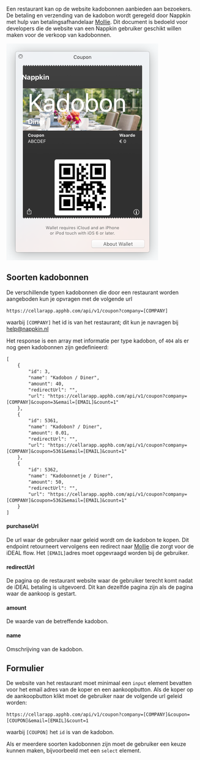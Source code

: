 
Een restaurant kan op de website kadobonnen aanbieden aan bezoekers. De betaling en verzending van de kadobon wordt geregeld door Nappkin met hulp van betalingsafhandelaar [Mollie](http://www.mollie.com). Dit document is bedoeld voor developers die de website van een Nappkin gebruiker geschikt willen maken voor de verkoop van kadobonnen.

![coupon](https://github.com/nappkin/kadobon/blob/master/pkpass.png)

## Soorten kadobonnen 
De verschillende typen kadobonnen  die door een restaurant worden aangeboden kun je opvragen met de volgende url
```
https://cellarapp.apphb.com/api/v1/coupon?company=[COMPANY]
```
waarbij `[COMPANY]` het id is van het restaurant; dit kun je navragen bij help@nappkin.nl

Het response is een array met informatie per type kadobon, of `404` als er nog geen kadobonnen zijn gedefinieerd:
```
[
    {
        "id": 3,
        "name": "Kadobon / Diner",
        "amount": 40,
        "redirectUrl": "",
        "url": "https://cellarapp.apphb.com/api/v1/coupon?company=[COMPANY]&coupon=3&email=[EMAIL]&count=1"
    },
    {
        "id": 5361,
        "name": "Kadobon? / Diner",
        "amount": 0.01,
        "redirectUrl": "",
        "url": "https://cellarapp.apphb.com/api/v1/coupon?company=[COMPANY]&coupon=5361&email=[EMAIL]&count=1"
    },
    {
        "id": 5362,
        "name": "Kadobonnetje / Diner",
        "amount": 50,
        "redirectUrl": "",
        "url": "https://cellarapp.apphb.com/api/v1/coupon?company=[COMPANY]&coupon=5362&email=[EMAIL]&count=1"
    }
]
```
#### purchaseUrl
De url waar de gebruiker naar geleid wordt om de kadobon te kopen. Dit endpoint retourneert vervolgens een redirect naar [Mollie](http://www.mollie.com) die zorgt voor de iDEAL flow. Het `[EMAIL]`adres moet opgevraagd worden bij de gebruiker.

#### redirectUrl
De pagina op de restaurant website waar de gebruiker terecht komt nadat de iDEAL betaling is uitgevoerd. Dit kan dezelfde pagina zijn als de pagina waar de aankoop is gestart.

#### amount
De waarde van de betreffende kadobon.

#### name
Omschrijving van de kadobon.

## Formulier
De website van het restaurant moet minimaal een `input` element bevatten voor het email adres van de koper en een aankoopbutton. Als de koper op de aankoopbutton klikt moet de gebruiker naar de volgende url geleid worden:
```
https://cellarapp.apphb.com/api/v1/coupon?company=[COMPANY]&coupon=[COUPON]&email=[EMAIL]&count=1
```
waarbij `[COUPON]` het `id` is van de kadobon.


Als er meerdere soorten kadobonnen zijn moet de gebruiker een keuze kunnen maken, bijvoorbeeld met een `select` element. 
